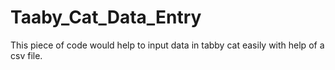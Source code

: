 # Taaby_Cat_Data_Entry
This piece of code would help to input data in tabby cat easily with help of a csv file.

